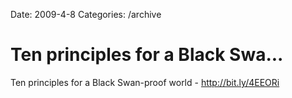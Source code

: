 Date: 2009-4-8
Categories: /archive

# Ten principles for a Black Swa...

Ten principles for a Black Swan-proof world - <a href="http://bit.ly/4EEORi" rel="nofollow">http://bit.ly/4EEORi</a>
